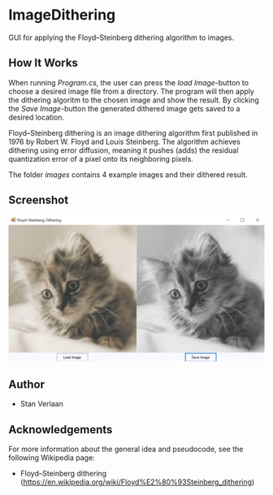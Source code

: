 # ImageDithering
GUI for applying the Floyd–Steinberg dithering algorithm to images.

## How It Works
When running *Program.cs*, the user can press the *load Image*-button to choose a desired image file from a directory.
The program will then apply the dithering algoritm to the chosen image and show the result.
By clicking the *Save Image*-button the generated dithered image gets saved to a desired location.

Floyd–Steinberg dithering is an image dithering algorithm first published in 1976 by Robert W. Floyd and Louis Steinberg.
The algorithm achieves dithering using error diffusion, meaning it pushes (adds) the residual quantization error of a pixel onto its neighboring pixels.

The folder *images* contains 4 example images and their dithered result.

## Screenshot
![screenshot](/screenshot.png)

## Author
* Stan Verlaan

## Acknowledgements
For more information about the general idea and pseudocode, see the following Wikipedia page:
* Floyd–Steinberg dithering (https://en.wikipedia.org/wiki/Floyd%E2%80%93Steinberg_dithering)
